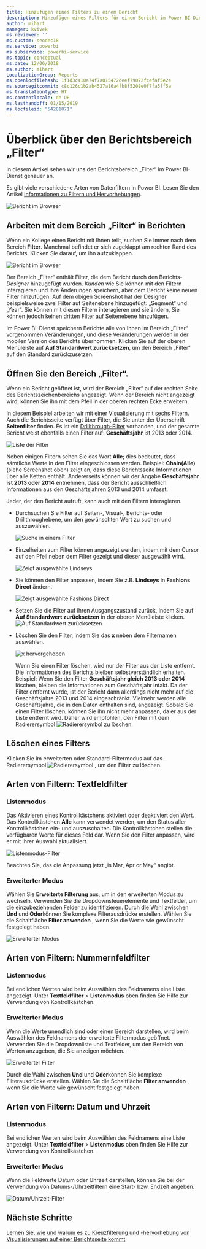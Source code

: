 ```yaml
---
title: Hinzufügen eines Filters zu einem Bericht
description: Hinzufügen eines Filters für einen Bericht im Power BI-Dienst für Kunden
author: mihart
manager: kvivek
ms.reviewer: ''
ms.custom: seodec18
ms.service: powerbi
ms.subservice: powerbi-service
ms.topic: conceptual
ms.date: 12/06/2018
ms.author: mihart
LocalizationGroup: Reports
ms.openlocfilehash: 1f1d3c410a74f7a015472deef79072fcefaf5e2e
ms.sourcegitcommit: c8c126c1b2ab4527a16a4fb8f5208e0f7fa5ff5a
ms.translationtype: HT
ms.contentlocale: de-DE
ms.lasthandoff: 01/15/2019
ms.locfileid: "54281871"
---
```

# <a name="take-a-tour-of-the-report-filters-pane"></a>Überblick über den Berichtsbereich „Filter“
In diesem Artikel sehen wir uns den Berichtsbereich „Filter“ im Power BI-Dienst genauer an.

Es gibt viele verschiedene Arten von Datenfiltern in Power BI. Lesen Sie den Artikel [Informationen zu Filtern und Hervorhebungen](../power-bi-reports-filters-and-highlighting.md).

![Bericht im Browser](media/end-user-report-filter/power-bi-browser.png)

## <a name="working-with-the-report-filters-pane"></a>Arbeiten mit dem Bereich „Filter“ in Berichten
Wenn ein Kollege einen Bericht mit Ihnen teilt, suchen Sie immer nach dem Bereich **Filter**. Manchmal befindet er sich zugeklappt am rechten Rand des Berichts. Klicken Sie darauf, um ihn aufzuklappen.   

![Bericht im Browser](media/end-user-report-filter/power-bi-expanded.png)

Der Bereich „Filter“ enthält Filter, die dem Bericht durch den Berichts-*Designer* hinzugefügt wurden. *Kunden* wie Sie können mit den Filtern interagieren und Ihre Änderungen speichern, aber dem Bericht keine neuen Filter hinzufügen. Auf dem obigen Screenshot hat der Designer beispielsweise zwei Filter auf Seitenebene hinzugefügt: „Segment“ und „Year“. Sie können mit diesen Filtern interagieren und sie ändern, Sie können jedoch keinen dritten Filter auf Seitenebene hinzufügen.

Im Power BI-Dienst speichern Berichte alle von Ihnen im Bereich „Filter“ vorgenommen Veränderungen, und diese Veränderungen werden in der mobilen Version des Berichts übernommen. Klicken Sie auf der oberen Menüleiste auf **Auf Standardwert zurücksetzen**, um den Bereich „Filter“ auf den Standard zurückzusetzen.     

## <a name="open-the-filters-pane"></a>Öffnen Sie den Bereich „Filter“.
Wenn ein Bericht geöffnet ist, wird der Bereich „Filter“ auf der rechten Seite des Berichtszeichenbereichs angezeigt. Wenn der Bereich nicht angezeigt wird, können Sie ihn mit dem Pfeil in der oberen rechten Ecke erweitern.  

In diesem Beispiel arbeiten wir mit einer Visualisierung mit sechs Filtern. Auch die Berichtsseite verfügt über Filter, die Sie unter der Überschrift **Seitenfilter** finden. Es ist ein [Drillthrough-Filter](../power-bi-report-add-filter.md) vorhanden, und der gesamte Bericht weist ebenfalls einen Filter auf:  **Geschäftsjahr** ist 2013 oder 2014.

![Liste der Filter](media/end-user-report-filter/power-bi-filter-list.png)

Neben einigen Filtern sehen Sie das Wort **Alle**; dies bedeutet, dass sämtliche Werte in den Filter eingeschlossen werden.  Beispiel: **Chain(Alle)** (siehe Screenshot oben) zeigt an, dass diese Berichtsseite Informationen über alle Ketten enthält.  Andererseits können wir der Angabe **Geschäftsjahr ist 2013 oder 2014** entnehmen, dass der Bericht ausschließlich Informationen aus den Geschäftsjahren 2013 und 2014 umfasst.

Jeder, der den Bericht aufruft, kann auch mit den Filtern interagieren.

- Durchsuchen Sie Filter auf Seiten-, Visual-, Berichts- oder Drillthroughebene, um den gewünschten Wert zu suchen und auszuwählen. 

    ![Suche in einem Filter](media/end-user-report-filter/power-bi-filter-search.png)

- Einzelheiten zum Filter können angezeigt werden, indem mit dem Cursor auf den Pfeil neben dem Filter gezeigt und dieser ausgewählt wird.
  
   ![Zeigt ausgewählte Lindseys](media/end-user-report-filter/power-bi-expan-filter.png)
* Sie können den Filter anpassen, indem Sie z.B. **Lindseys** in **Fashions Direct** ändern.
  
     ![Zeigt ausgewählte Fashions Direct](media/end-user-report-filter/power-bi-filter-chain.png)

* Setzen Sie die Filter auf ihren Ausgangszustand zurück, indem Sie auf **Auf Standardwert zurücksetzen** in der oberen Menüleiste klicken.    
    ![Auf Standardwert zurücksetzen](media/end-user-report-filter/power-bi-reset-to-default.png)
    
* Löschen Sie den Filter, indem Sie das **x** neben dem Filternamen auswählen.
  
    ![x hervorgehoben](media/end-user-report-filter/power-bi-delete-filter.png)

  Wenn Sie einen Filter löschen, wird nur der Filter aus der Liste entfernt. Die Informationen des Berichts bleiben selbstverständlich erhalten.  Beispiel: Wenn Sie den Filter **Geschäftsjahr gleich 2013 oder 2014** löschen, bleiben die Informationen zum Geschäftsjahr intakt. Da der Filter entfernt wurde, ist der Bericht dann allerdings nicht mehr auf die Geschäftsjahre 2013 und 2014 eingeschränkt. Vielmehr werden alle Geschäftsjahre, die in den Daten enthalten sind, angezeigt.  Sobald Sie einen Filter löschen, können Sie ihn nicht mehr anpassen, da er aus der Liste entfernt wird. Daher wird empfohlen, den Filter mit dem Radierersymbol ![Radierersymbol](media/end-user-report-filter/power-bi-eraser-icon.png) zu löschen.
  
  



## <a name="clear-a-filter"></a>Löschen eines Filters
 Klicken Sie im erweiterten oder Standard-Filtermodus auf das Radierersymbol  ![Radierersymbol](media/end-user-report-filter/pbi_erasericon.jpg) , um den Filter zu löschen. 


## <a name="types-of-filters-text-field-filters"></a>Arten von Filtern: Textfeldfilter
### <a name="list-mode"></a>Listenmodus
Das Aktivieren eines Kontrollkästchens aktiviert oder deaktiviert den Wert. Das Kontrollkästchen **Alle** kann verwendet werden, um den Status aller Kontrollkästchen ein- und auszuschalten. Die Kontrollkästchen stellen die verfügbaren Werte für dieses Feld dar.  Wenn Sie den Filter anpassen, wird er mit Ihrer Auswahl aktualisiert. 

![Listenmodus-Filter](media/end-user-report-filter/power-bi-restatement-new.png)

Beachten Sie, das die Anpassung jetzt „is Mar, Apr or May“ angibt.

### <a name="advanced-mode"></a>Erweiterter Modus
Wählen Sie **Erweiterte Filterung** aus, um in den erweiterten Modus zu wechseln. Verwenden Sie die Dropdownsteuerelemente und Textfelder, um die einzubeziehenden Felder zu identifizieren. Durch die Wahl zwischen **Und** und **Oder**können Sie komplexe Filterausdrücke erstellen. Wählen Sie die Schaltfläche **Filter anwenden** , wenn Sie die Werte wie gewünscht festgelegt haben.  

![Erweiterter Modus](media/end-user-report-filter/power-bi-advanced.png)

## <a name="types-of-filters-numeric-field-filters"></a>Arten von Filtern: Nummernfeldfilter
### <a name="list-mode"></a>Listenmodus
Bei endlichen Werten wird beim Auswählen des Feldnamens eine Liste angezeigt.  Unter **Textfeldfilter** &gt; **Listenmodus** oben finden Sie Hilfe zur Verwendung von Kontrollkästchen.   

### <a name="advanced-mode"></a>Erweiterter Modus
Wenn die Werte unendlich sind oder einen Bereich darstellen, wird beim Auswählen des Feldnamens der erweiterte Filtermodus geöffnet. Verwenden Sie die Dropdownliste und Textfelder, um den Bereich von Werten anzugeben, die Sie anzeigen möchten. 

![Erweiterter Filter](media/end-user-report-filter/power-bi-dropdown-and-text.png)

Durch die Wahl zwischen **Und** und **Oder**können Sie komplexe Filterausdrücke erstellen. Wählen Sie die Schaltfläche **Filter anwenden** , wenn Sie die Werte wie gewünscht festgelegt haben.

## <a name="types-of-filters-date-and-time"></a>Arten von Filtern: Datum und Uhrzeit
### <a name="list-mode"></a>Listenmodus
Bei endlichen Werten wird beim Auswählen des Feldnamens eine Liste angezeigt.  Unter **Textfeldfilter** &gt; **Listenmodus** oben finden Sie Hilfe zur Verwendung von Kontrollkästchen.   

### <a name="advanced-mode"></a>Erweiterter Modus
Wenn die Feldwerte Datum oder Uhrzeit darstellen, können Sie bei der Verwendung von Datums-/Uhrzeitfiltern eine Start- bzw. Endzeit angeben.  

![Datum/Uhrzeit-Filter](media/end-user-report-filter/pbi_date-time-filters.png)


## <a name="next-steps"></a>Nächste Schritte
[Lernen Sie, wie und warum es zu Kreuzfilterung und -hervorhebung von Visualisierungen auf einer Berichtsseite kommt](end-user-interactions.md)